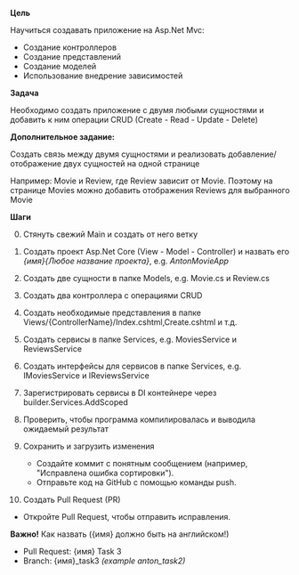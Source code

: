 **Цель**

Научиться создавать приложение на Asp.Net Mvc:

- Создание контроллеров
- Создание представлений
- Создание моделей
- Использование внедрение зависимостей

**Задача**

Необходимо создать приложение с двумя любыми сущностями и добавить к ним операции CRUD (Create - Read - Update - Delete)

**Дополнительное задание:**

Создать связь между двумя сущностями и реализовать добавление/отображение двух сущностей на одной странице

Например: Movie и Review, где Review зависит от Movie. Поэтому на странице Movies можно добавить отображения Reviews для выбранного Movie

**Шаги**

0. Стянуть свежий Main и создать от него ветку
1. Создать проект Asp.Net Core (View - Model - Controller) и назвать его _{имя}{Любое название проекта}_, e.g. _AntonMovieApp_
2. Создать две сущности в папке Models, e.g. Movie.cs и Review.cs
3. Создать два контроллера с операциями CRUD
4. Создать необходимые представления в папке Views/{ControllerName}/Index.cshtml,Create.cshtml и т.д.
5. Создать сервисы в папке Services, e.g. MoviesService и ReviewsService
6. Создать интерфейсы для сервисов в папке Services, e.g. IMoviesService и IReviewsService
7. Зарегистрировать сервисы в DI контейнере через builder.Services.AddScoped
8. Проверить, чтобы программа компилировалась и выводила ожидаемый результат
9. Сохранить и загрузить изменения

   - Создайте коммит с понятным сообщением (например, "Исправлена ошибка сортировки").
   - Отправьте код на GitHub с помощью команды push.

10. Создать Pull Request (PR)

- Откройте Pull Request, чтобы отправить исправления.

**Важно!** Как назвать ({имя} должно быть на английском!)

- Pull Request: {имя} Task 3
- Branch: {имя}\_task3 _(example anton_task2)_
